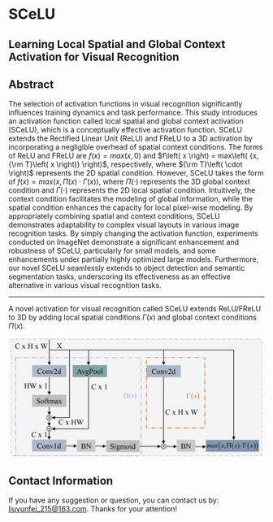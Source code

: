 # SCeLU
## Learning Local Spatial and Global Context Activation for Visual Recognition

Abstract
----------
The selection of activation functions in visual recognition significantly influences training dynamics and task performance. This study introduces an activation function called local spatial and global context activation (SCeLU), which is a conceptually effective activation function. SCeLU extends the Rectified Linear Unit (ReLU) and FReLU to a 3D activation by incorporating a negligible overhead of spatial context conditions. The forms of ReLU and FReLU are $f\left( x \right) = max\left( {x,0} \right)$ and $f\left( x \right) = max\left( {x,{\rm T}\left( x \right)} \right)$, respectively, where ${\rm T}\left(  \cdot  \right)$ represents the 2D spatial condition. However, SCeLU takes the form of $f\left( x \right) = max\left( {x,\Pi (x) \cdot \Gamma \left( x \right)} \right)$, where $\Pi \left(  \cdot  \right)$ represents the 3D global context condition and $\Gamma \left(  \cdot  \right)$ represents the 2D local spatial condition. Intuitively, the context condition facilitates the modeling of global information, while the spatial condition enhances the capacity for local pixel-wise modeling. By appropriately combining spatial and context conditions, SCeLU demonstrates adaptability to complex visual layouts in various image recognition tasks. By simply changing the activation function, experiments conducted on ImageNet demonstrate a significant enhancement and robustness of SCeLU, particularly for small models, and some enhancements under partially highly optimized large models. Furthermore, our novel SCeLU seamlessly extends to object detection and semantic segmentation tasks, underscoring its effectiveness as an effective alternative in various visual recognition tasks.

--------------------------------------------------
A novel activation for visual recognition called SCeLU extends ReLU/FReLU to 3D by adding local spatial conditions $\Gamma \left( x \right)$ and global context conditions $\Pi (x)$.

<p align="center">
<img src="mmclassification/docs/fig1.png">
</p>


## Contact Information

If you have any suggestion or question, you can contact us by: liuyunfei_215@163.com. Thanks for your attention!